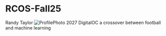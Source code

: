 # RCOS-Fall25
Randy Taylor
![ProfilePhoto](https://github.com/user-attachments/assets/b5e76a7f-dee0-40e8-afeb-ecad876d32fd)
2027
DigitalOC a crossover between football and machine learning
